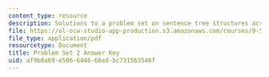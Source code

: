 ```yaml
---
content_type: resource
description: Solutions to a problem set on sentence tree structures across languages
file: https://ol-ocw-studio-app-production.s3.amazonaws.com/courses/9-57j-language-acquisition-fall-2001/af9b0a69e506644666edbc731563546f_problemset2answers.pdf
file_type: application/pdf
resourcetype: Document
title: Problem Set 2 Answer Key
uid: af9b0a69-e506-6446-66ed-bc731563546f
---
```

